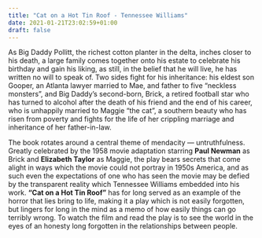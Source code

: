 ```yaml
---
title: "Cat on a Hot Tin Roof - Tennessee Williams"
date: 2021-01-21T23:02:59+01:00
draft: false
---
```



As Big Daddy Pollitt, the richest cotton planter in the delta, inches closer to his death, a large family comes together onto his estate to celebrate his birthday and gain his liking, as still, in the belief that he will live, he has written no will to speak of. Two sides fight for his inheritance: his eldest son Gooper, an Atlanta lawyer married to Mae, and father to five “neckless monsters”, and Big Daddy’s second-born, Brick, a retired football star who has turned to alcohol after the death of his friend and the end of his career, who is unhappily married to Maggie “the cat”, a southern beauty who has risen from poverty and fights for the life of her crippling marriage and inheritance of her father-in-law.


The book rotates around a central theme of mendacity — untruthfulness. Greatly celebrated by the 1958 movie adaptation starring **Paul Newman** as Brick and **Elizabeth Taylor** as Maggie, the play bears secrets that come alight in ways which the movie could not portray in 1950s America, and as such even the expectations of one who has seen the movie may be defied by the transparent reality which Tennessee Williams embedded into his work.
**“Cat on a Hot Tin Roof”** has for long served as an example of the horror that lies bring to life, making it a play which is not easily forgotten, but lingers for long in the mind as a memo of how easily things can go terribly wrong. To watch the film and read the play is to see the world in the eyes of an honesty long forgotten in the relationships between people. 
